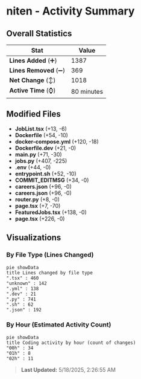# niten - Activity Summary 

## Overall Statistics

| Stat                   | Value                                                             |
| ---------------------- | ----------------------------------------------------------------- |
| **Lines Added** (➕)   | 1387                                          |
| **Lines Removed** (➖) | 369                                        |
| **Net Change** (↕)    | 1018                |
| **Active Time** (⌚)   | 80 minutes |


## Modified Files
- **JobList.tsx** (+13, -6)
- **Dockerfile** (+54, -10)
- **docker-compose.yml** (+120, -18)
- **Dockerfile.dev** (+21, -0)
- **main.py** (+71, -30)
- **jobs.py** (+407, -225)
- **.env** (+44, -0)
- **entrypoint.sh** (+52, -10)
- **COMMIT_EDITMSG** (+34, -0)
- **careers.json** (+96, -0)
- **careers.json** (+96, -0)
- **router.py** (+8, -0)
- **page.tsx** (+7, -70)
- **FeaturedJobs.tsx** (+138, -0)
- **page.tsx** (+226, -0)

## Visualizations

### By File Type (Lines Changed)

```mermaid
pie showData
title Lines changed by file type
".tsx" : 460
"unknown" : 142
".yml" : 138
".dev" : 21
".py" : 741
".sh" : 62
".json" : 192
```

### By Hour (Estimated Activity Count)

```mermaid
pie showData
title Coding activity by hour (count of changes)
"00h" : 34
"01h" : 8
"02h" : 11
```


> **Last Updated:** 5/18/2025, 2:26:55 AM